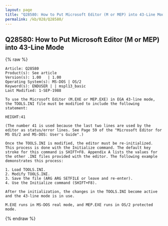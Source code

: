 ```yaml
---
layout: page
title: "Q28580: How to Put Microsoft Editor (M or MEP) into 43-Line Mode"
permalink: /kb/028/Q28580/
---
```


## Q28580: How to Put Microsoft Editor (M or MEP) into 43-Line Mode

{% raw %}

	Article: Q28580
	Product(s): See article
	Version(s): 1.00   | 1.00
	Operating System(s): MS-DOS | OS/2
	Keyword(s): ENDUSER | | mspl13_basic
	Last Modified: 1-SEP-1988
	
	To use the Microsoft Editor (M.EXE or MEP.EXE) in EGA 43-line mode,
	the TOOLS.INI file must be modified to include the following
	statement:
	
	HEIGHT:41
	
	(The number 41 is used because the last two lines are used by the
	editor as status/error lines. See Page 59 of the "Microsoft Editor for
	MS OS/2 and MS-DOS: User's Guide".)
	
	Once the TOOLS.INI is modified, the editor must be re-initialized.
	This process is done with the Initialize command. The default key
	stroke for this command is SHIFT+F8. Appendix A lists the values for
	the other .INI files provided with the editor. The following example
	demonstrates this process:
	
	1. Load TOOLS.INI.
	2. Modify TOOLS.INI.
	3. Save the file (ARG ARG SETFILE or leave and re-enter).
	4. Use the Initialize command (SHIFT+F8).
	
	After the initialization, the changes in the TOOLS.INI become active
	and the 43-line mode is in use.
	
	M.EXE runs in MS-DOS real mode, and MEP.EXE runs in OS/2 protected
	mode.

{% endraw %}
